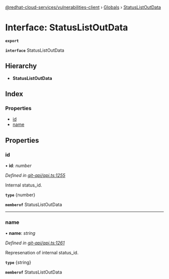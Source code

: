 [@redhat-cloud-services/vulnerabilities-client](../README.md) › [Globals](../globals.md) › [StatusListOutData](statuslistoutdata.md)

# Interface: StatusListOutData

**`export`** 

**`interface`** StatusListOutData

## Hierarchy

* **StatusListOutData**

## Index

### Properties

* [id](statuslistoutdata.md#id)
* [name](statuslistoutdata.md#name)

## Properties

###  id

• **id**: *number*

*Defined in [git-api/api.ts:1255](https://github.com/RedHatInsights/javascript-clients/blob/master/packages/vulnerabilities/git-api/api.ts#L1255)*

Internal status_id.

**`type`** {number}

**`memberof`** StatusListOutData

___

###  name

• **name**: *string*

*Defined in [git-api/api.ts:1261](https://github.com/RedHatInsights/javascript-clients/blob/master/packages/vulnerabilities/git-api/api.ts#L1261)*

Represenation of internal status_id.

**`type`** {string}

**`memberof`** StatusListOutData
